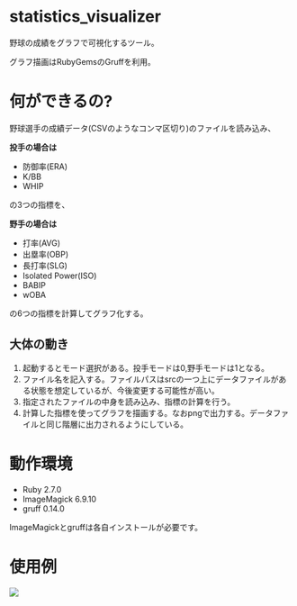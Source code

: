 # statistics_visualizer 

野球の成績をグラフで可視化するツール。

グラフ描画はRubyGemsのGruffを利用。

# 何ができるの?

野球選手の成績データ(CSVのようなコンマ区切り)のファイルを読み込み、

**投手の場合は**

- 防御率(ERA)
- K/BB
- WHIP

の3つの指標を、

**野手の場合は**

- 打率(AVG)
- 出塁率(OBP)
- 長打率(SLG)
- Isolated Power(ISO)
- BABIP
- wOBA	

の6つの指標を計算してグラフ化する。

## 大体の動き

1. 起動するとモード選択がある。投手モードは0,野手モードは1となる。
2. ファイル名を記入する。ファイルパスはsrcの一つ上にデータファイルがある状態を想定しているが、今後変更する可能性が高い。
3. 指定されたファイルの中身を読み込み、指標の計算を行う。
4. 計算した指標を使ってグラフを描画する。なおpngで出力する。データファイルと同じ階層に出力されるようにしている。

# 動作環境

- Ruby 2.7.0
- ImageMagick 6.9.10
- gruff 0.14.0

ImageMagickとgruffは各自インストールが必要です。

# 使用例 

![](https://user-images.githubusercontent.com/89633058/136235203-e7936ca2-9369-4a92-b09e-ef5888761e22.png)
